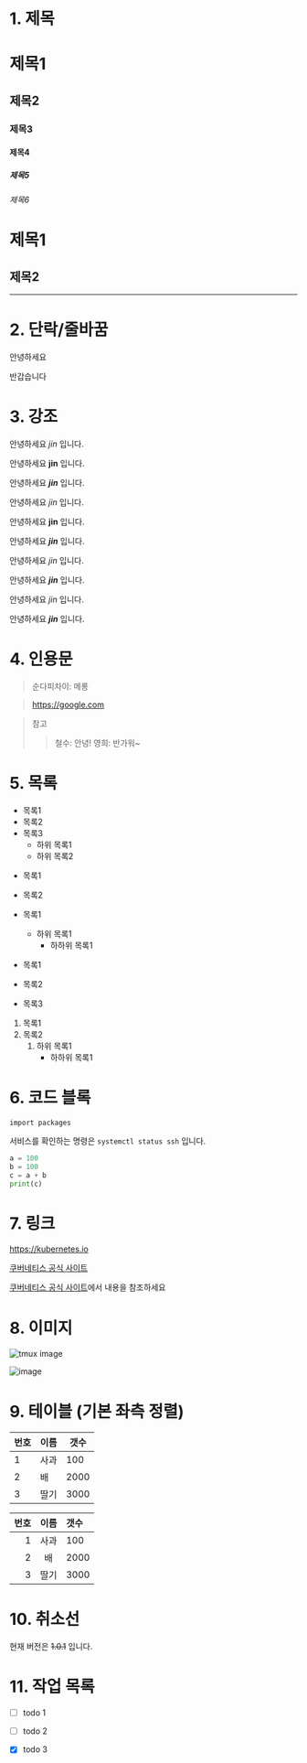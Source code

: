 # 1. 제목

# 제목1
## 제목2
### 제목3
#### 제목4
##### 제목5
###### 제목6


제목1
===

제목2
---

---

# 2. 단락/줄바꿈

안녕하세요

반갑습니다


# 3. 강조

안녕하세요 *jin* 입니다.

안녕하세요 **jin** 입니다.

안녕하세요 ***jin*** 입니다.

안녕하세요 _jin_ 입니다.

안녕하세요 __jin__ 입니다.

안녕하세요 ___jin___ 입니다.

안녕하세요 *_jin_* 입니다.

안녕하세요 *__jin__* 입니다.

안녕하세요 _*jin*_ 입니다.

안녕하세요 __*jin*__ 입니다.


# 4. 인용문

> 순다피차이: 메롱

> https://google.com

> 참고
> > 철수: 안녕!
> > 영희: 반가워~

# 5. 목록

- 목록1
- 목록2
- 목록3
  - 하위 목록1
  - 하위 목록2

* 목록1
* 목록2

* 목록1
  - 하위 목록1
    + 하하위 목록1

- 목록1
* 목록2
+ 목록3

1. 목록1
2. 목록2
   1. 하위 목록1
      - 하하위 목록1


# 6. 코드 블록

`import packages`

서비스를 확인하는 명령은 `systemctl status ssh` 입니다.

```python
a = 100
b = 100
c = a + b
print(c)
```

# 7. 링크

https://kubernetes.io

[쿠버네티스 공식 사이트](https://kubernetes.io)

[쿠버네티스 공식 사이트](https://kubernetes.io)에서 내용을 참조하세요

# 8. 이미지
![tmux image](https://upload.wikimedia.org/wikipedia/commons/thumb/3/35/Tux.svg/202px-Tux.svg.png)

![image](file:///a/b/c/.jpg)

# 9. 테이블 (기본 좌측 정렬)
|번호|이름|갯수|
|-|-|-|
|1|사과|100|
|2|배|2000|
|3|딸기|3000|

|번호|이름|갯수|
|-:|:-:|:-|
|1|사과|100|
|2|배|2000|
|3|딸기|3000|

# 10. 취소선

현재 버전은 ~~1.0.1~~ 입니다.

# 11. 작업 목록

- [ ]  todo 1
- [ ]  todo 2
- [X]  todo 3

